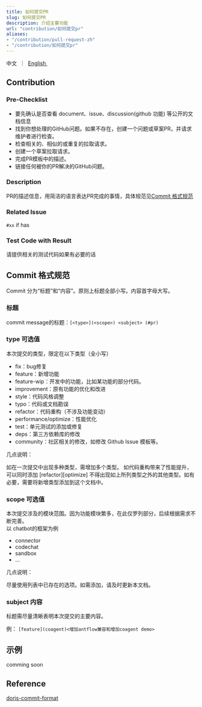 ```yaml
---
title: 如何提交PR
slug: 如何提交PR
description: 介绍主要功能
url: "contribution/如何提交pr"
aliases:
- "/contribution/pull-request-zh"
- "/contribution/如何提交pr"
---
```



<p align="left">
    <a>中文</a>&nbsp ｜ &nbsp<a href="/contribution/pull-request">English&nbsp </a>
</p>


## Contribution

### Pre-Checklist
- 要先确认是否查看  document、issue、discussion(github 功能) 等公开的文档信息
- 找到你想处理的GitHub问题。如果不存在，创建一个问题或草案PR，并请求维护者进行检查。
- 检查相关的、相似的或重复的拉取请求。
- 创建一个草案拉取请求。
- 完成PR模板中的描述。
- 链接任何被你的PR解决的GitHub问题。

### Description
PR的描述信息，用简洁的语言表达PR完成的事情，具体规范见[Commit 格式规范](#commit-格式规范)

### Related Issue
`#xx` if has

### Test Code with Result
请提供相关的测试代码如果有必要的话




## Commit 格式规范
Commit 分为“标题”和“内容”。原则上标题全部小写。内容首字母大写。


### 标题
commit message的标题：`[<type>](<scope>) <subject> (#pr)`


### type 可选值

本次提交的类型，限定在以下类型（全小写）
- fix：bug修复
- feature：新增功能
- feature-wip：开发中的功能，比如某功能的部分代码。
- improvement：原有功能的优化和改进
- style：代码风格调整
- typo：代码或文档勘误
- refactor：代码重构（不涉及功能变动）
- performance/optimize：性能优化
- test：单元测试的添加或修复
- deps：第三方依赖库的修改
- community：社区相关的修改，如修改 Github Issue 模板等。

几点说明：

如在一次提交中出现多种类型，需增加多个类型。
如代码重构带来了性能提升，可以同时添加 [refactor][optimize]
不得出现如上所列类型之外的其他类型。如有必要，需要将新增类型添加到这个文档中。

### scope 可选值
本次提交涉及的模块范围。因为功能模块繁多，在此仅罗列部分，后续根据需求不断完善。
<br>以 chatbot的框架为例
- connector
- codechat
- sandbox
- ...

几点说明：

尽量使用列表中已存在的选项。如需添加，请及时更新本文档。

### subject 内容
标题需尽量清晰表明本次提交的主要内容。

例：
`[feature](coagent)<增加antflow兼容和增加coagent demo>`

## 示例
comming soon


## Reference
[doris-commit-format](https://doris.apache.org/zh-CN/community/how-to-contribute/commit-format-specification)